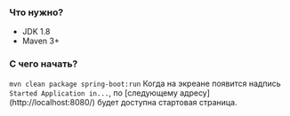 ### Что нужно?
* JDK 1.8
* Maven 3+

### С чего начать?
`mvn clean package spring-boot:run`
Когда на экреане появится надпись `Started Application in...`, по [следующему адресу] (http://localhost:8080/) будет доступна стартовая страница.
